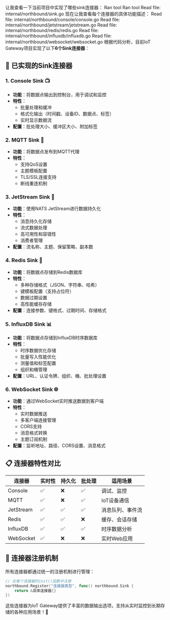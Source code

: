 让我查看一下当前项目中实现了哪些sink连接器：
Ran tool
Ran tool
Read file: internal/northbound/sink.go
现在让我查看每个连接器的具体功能描述：
Read file: internal/northbound/console/console.go
Read file: internal/northbound/jetstream/jetstream.go
Read file: internal/northbound/redis/redis.go
Read file: internal/northbound/influxdb/influxdb.go
Read file: internal/northbound/websocket/websocket.go
根据代码分析，目前IoT Gateway项目实现了以下**6个Sink连接器**：

## 🔗 **已实现的Sink连接器**

### 1. **Console Sink** 📺
- **功能**：将数据点输出到控制台，用于调试和监控
- **特性**：
  - 批量处理和缓冲
  - 格式化输出（时间戳、设备ID、数据点、标签）
  - 实时显示数据流
- **配置**：批处理大小、缓冲区大小、附加标签

### 2. **MQTT Sink** 📡
- **功能**：将数据点发布到MQTT代理
- **特性**：
  - 支持QoS设置
  - 主题模板配置
  - TLS/SSL连接支持
  - 断线重连机制

### 3. **JetStream Sink** 🚀
- **功能**：使用NATS JetStream进行数据持久化
- **特性**：
  - 消息持久化存储
  - 流式数据处理
  - 高可用性和容错性
  - 消费者管理
- **配置**：流名称、主题、保留策略、副本数

### 4. **Redis Sink** 🔴
- **功能**：将数据点存储到Redis数据库
- **特性**：
  - 多种存储格式（JSON、字符串、哈希）
  - 键模板配置（支持占位符）
  - 数据过期设置
  - 高性能缓存存储
- **配置**：连接参数、键格式、过期时间、存储格式

### 5. **InfluxDB Sink** 📊
- **功能**：将数据点存储到InfluxDB时序数据库
- **特性**：
  - 时序数据优化存储
  - 批量写入性能优化
  - 测量值和标签配置
  - 组织和桶管理
- **配置**：URL、认证令牌、组织、桶、批处理设置

### 6. **WebSocket Sink** 🌐
- **功能**：通过WebSocket实时推送数据到客户端
- **特性**：
  - 实时数据推送
  - 多客户端连接管理
  - CORS支持
  - 消息格式转换
  - 主题订阅机制
- **配置**：监听地址、路径、CORS设置、消息格式

## 📋 **连接器特性对比**

| 连接器 | 实时性 | 持久化 | 批处理 | 适用场景 |
|--------|--------|--------|--------|----------|
| Console | ✅ | ❌ | ✅ | 调试、监控 |
| MQTT | ✅ | ❌ | ✅ | IoT设备通信 |
| JetStream | ✅ | ✅ | ✅ | 消息队列、事件流 |
| Redis | ✅ | ✅ | ❌ | 缓存、会话存储 |
| InfluxDB | ✅ | ✅ | ✅ | 时序数据分析 |
| WebSocket | ✅ | ❌ | ❌ | 实时Web应用 |

## 🔧 **连接器注册机制**

所有连接器都通过统一的注册机制进行管理：

```go
// 在每个连接器的init()函数中注册
northbound.Register("连接器类型", func() northbound.Sink {
    return &具体连接器{}
})
```

这些连接器为IoT Gateway提供了丰富的数据输出选项，支持从实时监控到长期存储的各种应用场景！🎯